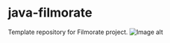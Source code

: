 # java-filmorate
Template repository for Filmorate project.
![Image alt](https://github.com/tr33hz/java-filmorate/raw/main/Untiled.png)
